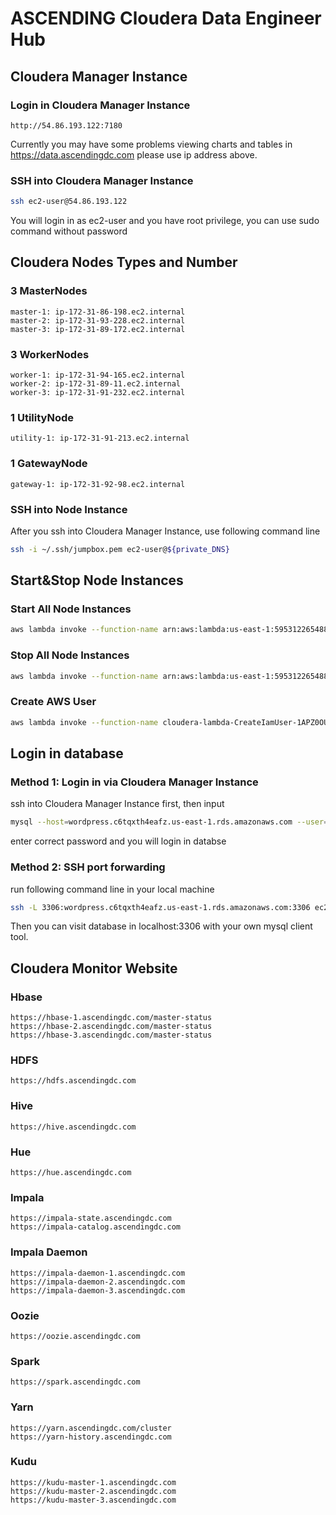 # ASCENDING Cloudera Data Engineer Hub

## Cloudera Manager Instance

### Login in Cloudera Manager Instance

```
http://54.86.193.122:7180
```

Currently you may have some problems viewing charts and tables in https://data.ascendingdc.com please use ip address above.

### SSH into Cloudera Manager Instance

```sh
ssh ec2-user@54.86.193.122
```

You will login in as ec2-user and you have root privilege, you can use sudo command without password

## Cloudera Nodes Types and Number

### 3 MasterNodes

```
master-1: ip-172-31-86-198.ec2.internal
master-2: ip-172-31-93-228.ec2.internal
master-3: ip-172-31-89-172.ec2.internal
```
### 3 WorkerNodes

```
worker-1: ip-172-31-94-165.ec2.internal
worker-2: ip-172-31-89-11.ec2.internal
worker-3: ip-172-31-91-232.ec2.internal
```

### 1 UtilityNode

```
utility-1: ip-172-31-91-213.ec2.internal
```

### 1 GatewayNode

```
gateway-1: ip-172-31-92-98.ec2.internal
```

### SSH into Node Instance

After you ssh into Cloudera Manager Instance, use following command line

```sh
ssh -i ~/.ssh/jumpbox.pem ec2-user@${private_DNS}
```

## Start&Stop Node Instances

### Start All Node Instances

```sh
aws lambda invoke --function-name arn:aws:lambda:us-east-1:595312265488:function:cloudera-lambda-SwitchClouderaInstances-1NEWLX6F20VFK --payload '{ "status": "on" }' response.json
```

### Stop All Node Instances

```sh
aws lambda invoke --function-name arn:aws:lambda:us-east-1:595312265488:function:cloudera-lambda-SwitchClouderaInstances-1NEWLX6F20VFK --payload '{ "status": "off" }' response.json
```

### Create AWS User

```sh
aws lambda invoke --function-name cloudera-lambda-CreateIamUser-1APZ0OUSDRPIS --payload '{ "username": "test0730", "group": "student", "email": "leyi@frugalops.com" }' response.json
```

## Login in database

### Method 1: Login in via Cloudera Manager Instance

ssh into Cloudera Manager Instance first, then input 

```sh
mysql --host=wordpress.c6tqxth4eafz.us-east-1.rds.amazonaws.com --user=root --password
```

enter correct password and you will login in databse

### Method 2: SSH port forwarding

run following command line in your local machine

```sh
ssh -L 3306:wordpress.c6tqxth4eafz.us-east-1.rds.amazonaws.com:3306 ec2-user@54.86.193.122
```

Then you can visit database in localhost:3306 with your own mysql client tool.

## Cloudera Monitor Website

### Hbase

```
https://hbase-1.ascendingdc.com/master-status
https://hbase-2.ascendingdc.com/master-status
https://hbase-3.ascendingdc.com/master-status
```

### HDFS

```
https://hdfs.ascendingdc.com
```

### Hive

```
https://hive.ascendingdc.com
```

### Hue

```
https://hue.ascendingdc.com
```

### Impala

```
https://impala-state.ascendingdc.com
https://impala-catalog.ascendingdc.com
```

### Impala Daemon
```
https://impala-daemon-1.ascendingdc.com
https://impala-daemon-2.ascendingdc.com
https://impala-daemon-3.ascendingdc.com
```

### Oozie

```
https://oozie.ascendingdc.com
```

### Spark

```
https://spark.ascendingdc.com
```

### Yarn

```
https://yarn.ascendingdc.com/cluster
https://yarn-history.ascendingdc.com
```

### Kudu

```
https://kudu-master-1.ascendingdc.com
https://kudu-master-2.ascendingdc.com
https://kudu-master-3.ascendingdc.com
```